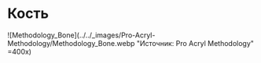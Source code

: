 # Кость

![Methodology_Bone](../../_images/Pro-Acryl-Methodology/Methodology_Bone.webp "Источник: Pro Acryl Methodology" =400x)